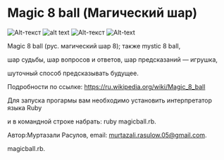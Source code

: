 # Magic 8 ball (Магический шар)

![Alt-текст](https://www.google.com/url?sa=i&url=https%3A%2F%2Fwww.telegraf-spb.ru%2Fproduct%2Fmagicheskij-shar-otvetov-vosmerka-rusificirovannyj%2F&psig=AOvVaw0EFNXietuzPGgiW-qxYUyb&ust=1604407466893000&source=images&cd=vfe&ved=0CAIQjRxqFwoTCLi31Nvx4-wCFQAAAAAdAAAAABAL "Магический шар")
![alt text](http://url/to/img.png)
![Alt-текст](https://avatars1.githubusercontent.com/u/5384215?v=3&s=460 "Орк")
![Alt-text](https://www.telegraf-spb.ru/product/magicheskij-shar-otvetov-vosmerka-rusificirovannyj/ "Magicball")

Magic 8 ball (рус. магический шар 8); также mystic 8 ball,

шар судьбы, шар вопросов и ответов, шар предсказаний — игрушка, 

шуточный способ предсказывать будущее.

Подробности по ссылке: https://ru.wikipedia.org/wiki/Magic_8_ball

Для запуска прогармы вам необходимо установить интерпретатор языка Ruby

и в командной строке набрать: ruby magicball.rb.

Автор:Муртазали Расулов, email: murtazali.rasulow.05@gmail.com.

magicball.rb.
